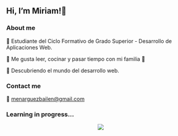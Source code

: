 ## Hi, I’m Miriam!👋

### About me
🧠 Estudiante del Ciclo Formativo de Grado Superior - Desarrollo de Aplicaciones Web.

💫 Me gusta leer, cocinar y pasar tiempo con mi familia 🐾

🚀 Descubriendo el mundo del desarrollo web.

### Contact me
📩 menarguezbailen@gmail.com

### Learning in progress...
<p align="center">
  <a href="https://skillicons.dev">
    <img src="https://skillicons.dev/icons?i=html,css,js,jquery,java,mysql,vscode,git,github" />
  </a>
</p>

<!---
mmenarguez/mmenarguez is a ✨ special ✨ repository because its `README.md` (this file) appears on your GitHub profile.
You can click the Preview link to take a look at your changes.
--->
